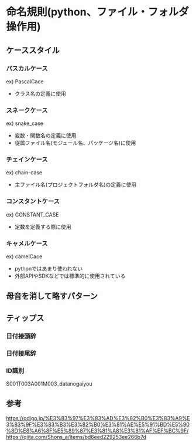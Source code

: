# 命名規則(python、ファイル・フォルダ操作用)

## ケーススタイル

### パスカルケース
ex) PascalCace
- クラス名の定義に使用

### スネークケース
ex) snake_case 
- 変数・関数名の定義に使用
- 従属ファイル名(モジュール名、パッケージ名)に使用

### チェインケース
ex) chain-case 
- 主ファイル名(プロジェクトフォルダ名)の定義に使用

### コンスタントケース
ex) CONSTANT_CASE <br>
- 定数を定義する際に使用

### キャメルケース
ex) camelCace 
- pythonではあまり使われない
- 外部APIやSDKなどでは標準的に使用されている

## 母音を消して略すパターン

## ティップス
### 日付接頭辞

### 日付接尾辞

### ID識別
S001T003A001M003_datanogaiyou

## 参考
https://odigo.jp/%E3%83%97%E3%83%AD%E3%82%B0%E3%83%A9%E3%83%9F%E3%83%B3%E3%82%B0%E3%81%AE%E5%91%BD%E5%90%8D%E8%A6%8F%E5%89%87%E3%81%A8%E3%81%AF%EF%BC%9F/
https://qiita.com/Shons_a/items/bd6eed229253ee266b7d
